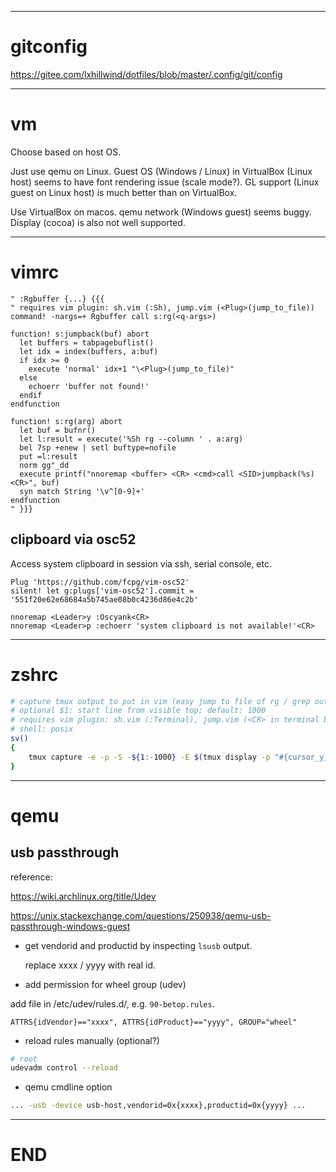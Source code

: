 ------------------------------------------------------------------------------

# gitconfig
<https://gitee.com/lxhillwind/dotfiles/blob/master/.config/git/config>

------------------------------------------------------------------------------

# vm
Choose based on host OS.

Just use qemu on Linux. Guest OS (Windows / Linux) in VirtualBox (Linux host)
seems to have font rendering issue (scale mode?). GL support (Linux guest on
Linux host) is much better than on VirtualBox.

Use VirtualBox on macos. qemu network (Windows guest) seems buggy. Display
(cocoa) is also not well supported.

------------------------------------------------------------------------------

# vimrc

```vim
" :Rgbuffer {...} {{{
" requires vim plugin: sh.vim (:Sh), jump.vim (<Plug>(jump_to_file))
command! -nargs=+ Rgbuffer call s:rg(<q-args>)

function! s:jumpback(buf) abort
  let buffers = tabpagebuflist()
  let idx = index(buffers, a:buf)
  if idx >= 0
    execute 'normal' idx+1 "\<Plug>(jump_to_file)"
  else
    echoerr 'buffer not found!'
  endif
endfunction

function! s:rg(arg) abort
  let buf = bufnr()
  let l:result = execute('%Sh rg --column ' . a:arg)
  bel 7sp +enew | setl buftype=nofile
  put =l:result
  norm gg"_dd
  execute printf("nnoremap <buffer> <CR> <cmd>call <SID>jumpback(%s)<CR>", buf)
  syn match String '\v^[0-9]+'
endfunction
" }}}
```

## clipboard via osc52

Access system clipboard in session via ssh, serial console, etc.

```vim
Plug 'https://github.com/fcpg/vim-osc52'
silent! let g:plugs['vim-osc52'].commit = '551f20e62e68684a5b745ae08b0c4236d86e4c2b'

nnoremap <Leader>y :Oscyank<CR>
nnoremap <Leader>p :echoerr 'system clipboard is not available!'<CR>
```

------------------------------------------------------------------------------

# zshrc

```sh
# capture tmux output to put in vim (easy jump to file of rg / grep output)
# optional $1: start line from visible top; default: 1000
# requires vim plugin: sh.vim (:Terminal), jump.vim (<CR> in terminal buffer)
# shell: posix
sv()
{
    tmux capture -e -p -S -${1:-1000} -E $(tmux display -p "#{cursor_y}") | vim - -c 'set buftype=nofile noswapfile | %Terminal cat'
}
```

------------------------------------------------------------------------------

# qemu

## usb passthrough

reference:

<https://wiki.archlinux.org/title/Udev>

<https://unix.stackexchange.com/questions/250938/qemu-usb-passthrough-windows-guest>

- get vendorid and productid by inspecting `lsusb` output.

    replace xxxx / yyyy with real id.

- add permission for wheel group (udev)

add file in /etc/udev/rules.d/, e.g. `90-betop.rules`.

```
ATTRS{idVendor}=="xxxx", ATTRS{idProduct}=="yyyy", GROUP="wheel"
```

- reload rules manually (optional?)

```sh
# root
udevadm control --reload
```

- qemu cmdline option

```sh
... -usb -device usb-host,vendorid=0x{xxxx},productid=0x{yyyy} ...
```

------------------------------------------------------------------------------

# END

<!-- vim: tw=78 fdm=marker -->
